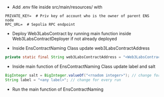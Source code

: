- Add .env file inside src/main/resources/ with 

```text
PRIVATE_KEY=  # Priv key of account who is the owner of parent ENS node
RPC_URL=  # Sepolia RPC endpoint
```
- Deploy Web3LabsContract by running main function inside Web3LabsContractDeployer if not already deployed


- Inside EnsContractNaming Class update web3LabsContractAddress

```java
private static final String web3LabsContractAddress = "<Web3LabsContract address>";
```
- Inside main function of EnsContractNaming Class update label and salt

```java
BigInteger salt = BigInteger.valueOf("<rnadom integer>"); // change for every run
String label = "<any label>"; // change for every run
```
- Run the main function of EnsContractNaming